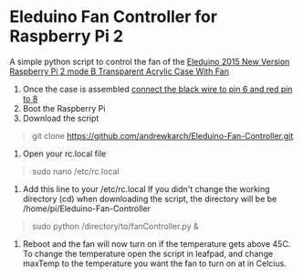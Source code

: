 # Eleduino Fan Controller for Raspberry Pi 2

A simple python script to control the fan of the [Eleduino 2015 New Version Raspberry Pi 2 mode B Transparent Acrylic Case With Fan](http://www.amazon.com/Eleduino-Version-Raspberry-Transparent-Acrylic/dp/B00ZEQ1PBI/)

1. Once the case is assembled [connect the black wire to pin 6 and red pin to 8](http://i.imgur.com/XryHosU.jpg)
1. Boot the Raspberry Pi
1. Download the script

> git clone https://github.com/andrewkarch/Eleduino-Fan-Controller.git

1. Open your rc.local file

> sudo nano /etc/rc.local

1. Add this line to your /etc/rc.local If you didn't change the working directory (cd) when downloading the script, the directory will be  be /home/pi/Eleduino-Fan-Controller

> sudo python /directory/to/fanController.py &

1. Reboot and the fan will now turn on if the temperature gets above 45C. To change the temperature open the script in leafpad, and change maxTemp to the temperature you want the fan to turn on at in Celcius.
